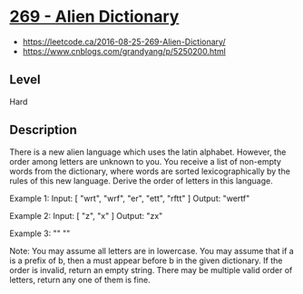 # [269 - Alien Dictionary](https://leetcode.ca/all/269.html)

- https://leetcode.ca/2016-08-25-269-Alien-Dictionary/
- https://www.cnblogs.com/grandyang/p/5250200.html

## Level
Hard

## Description
There is a new alien language which uses the latin alphabet. However, the order among letters are unknown to you. You receive a list of non-empty words from the dictionary, where words are sorted lexicographically by the rules of this new language. Derive the order of letters in this language.

Example 1:
Input:
[
  "wrt",
  "wrf",
  "er",
  "ett",
  "rftt"
]
Output: "wertf"

Example 2:
Input:
[
  "z",
  "x"
]
Output: "zx"

Example 3:
""
""

Note:
You may assume all letters are in lowercase.
You may assume that if a is a prefix of b, then a must appear before b in the given dictionary.
If the order is invalid, return an empty string.
There may be multiple valid order of letters, return any one of them is fine.